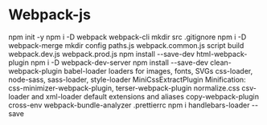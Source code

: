 # Webpack-js

npm init -y
npm i -D webpack webpack-cli
mkdir src
.gitignore
npm i -D webpack-merge
mkdir config
paths.js
webpack.common.js
script build
webpack.dev.js
webpack.prod.js
npm install --save-dev html-webpack-plugin
npm i -D webpack-dev-server
npm install --save-dev clean-webpack-plugin
babel-loader
loaders for images, fonts, SVGs
css-loader, node-sass, sass-loader, style-loader
MiniCssExtractPlugin
Minification: css-minimizer-webpack-plugin, terser-webpack-plugin
normalize.css
csv-loader and xml-loader
default extensions and aliases
copy-webpack-plugin
cross-env
webpack-bundle-analyzer
.prettierrc
npm i handlebars-loader --save
